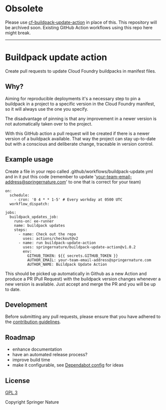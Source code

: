 # Obsolete

Please use [cf-buildpack-update-action](https://github.com/springernature/cf-buildpack-update-action) in place of this.
This repository will be archived soon. Existing GitHub Action workflows using this repo here might break.

----

# Buildpack update action

Create pull requests to update Cloud Foundry buildpacks in manifest files.

## Why?

Aiming for reproducible deployments it's a necessary step to pin a buildpack in a project to a specific version in the Cloud Foundry manifest, so it will always use the one you specify.

The disadvantage of pinning is that any improvement in a newer version is not automatically taken over to the project.

With this GitHub action a pull request will be created if there is a newer version of a buildpack available. That way the project can stay up-to-date but with a conscious and deliberate change, traceable in version control.

## Example usage
Create a file in your repo called .github/workflows/buildpack-update.yml and in it put this code (remember to update 'your-team-email-address@springernature.com' to one that is correct for your team)

    on:
      schedule:
        - cron: '0 4 * * 1-5' # Every workday at 0500 UTC
      workflow_dispatch:
    
    jobs:
      buildpack_updates_job:
        runs-on: ee-runner
        name: buildpack updates
        steps:
          - name: Check out the repo
            uses: actions/checkout@v2
          - name: run buildpack-update-action
            uses: springernature/buildpack-update-action@v1.0.2
            env:
              GITHUB_TOKEN: ${{ secrets.GITHUB_TOKEN }}
              AUTHOR_EMAIL: your-team-email-address@springernature.com
              AUTHOR_NAME: Buildpack Update Action

This should be picked up automatically in Github as a new Action and produce a PR (Pull Request) with the buildpack version changes whenever a new version is available.
Just accept and merge the PR and you will be up to date.

## Development

Before submitting any pull requests, please ensure that you have adhered to the [contribution guidelines][contrib].

## Roadmap

* enhance documentation
* have an automated release process? 
* improve build time
* make it configurable, see [Dependabot config](https://docs.github.com/en/code-security/supply-chain-security/keeping-your-dependencies-updated-automatically/configuration-options-for-dependency-updates) for ideas

## License

[GPL 3][license]

Copyright Springer Nature

[contrib]: CONTRIBUTING.md
[history]: HISTORY.md
[license]: LICENSE 
